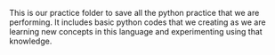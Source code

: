 This is our practice folder to save all the python practice that we are performing.
It includes basic python codes that we creating as we are learning new concepts in this language and experimenting using that knowledge.
